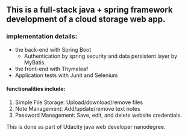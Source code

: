 ## This is a full-stack java + spring framework development of a cloud storage web app.
### implementation details:
* the back-end with Spring Boot
  * Authentication by spring security and data persistent layer by MyBatis.
* the front-end with Thymeleaf
* Application tests with Junit and Selenium

#### functionalities include:
1. Simple File Storage: Upload/download/remove files
2. Note Management: Add/update/remove text notes
3. Password Management: Save, edit, and delete website credentials.


This is done as part of Udacity java web developer nanodegree.
